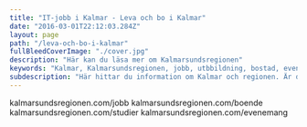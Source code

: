 ```yaml
---
title: "IT-jobb i Kalmar - Leva och bo i Kalmar"
date: "2016-03-01T22:12:03.284Z"
layout: page
path: "/leva-och-bo-i-kalmar"
fullBleedCoverImage: "./cover.jpg"
description: "Här kan du läsa mer om Kalmarsundsregionen"
keywords: "Kalmar, Kalmarsundsregionen, jobb, utbbildning, bostad, evenemang"
subdescription: "Här hittar du information om Kalmar och regionen. Är du nyfiken på att flytta till Kalmar så hittar du länkar om boende och jobb till medflyttande partner här."
---
```


<p></p>

<grid flexdirection="column">
	<grid-item href="http://kalmarsundsregionen.com/jobb/" title="Jobb åt partner" background="#4cc178" aligntext="left" flex="1">
		<grid-item-link href="http://kalmarsundsregionen.com/jobb">kalmarsundsregionen.com/jobb</grid-item-link>
	</grid-item>
	<grid-item href="http://kalmarsundsregionen.com/boende/" title="Boende" background="#c14b7f" aligntext="left" flex="1">
		<grid-item-link href="http://kalmarsundsregionen.com/boende">kalmarsundsregionen.com/boende</grid-item-link>
	</grid-item>
	<grid-item href="http://kalmarsundsregionen.com/studier/" title="Studier" background="#c17e4b" aligntext="left" flex="1">
		<grid-item-link href="http://kalmarsundsregionen.com/studier">kalmarsundsregionen.com/studier</grid-item-link>
	</grid-item>
	<grid-item href="http://kalmarsundsregionen.com/evenemang/" title="Evenemang" background="#4baac1" aligntext="left" flex="1">
		<grid-item-link href="http://kalmarsundsregionen.com/evenemang">kalmarsundsregionen.com/evenemang</grid-item-link>
	</grid-item>
</grid>

